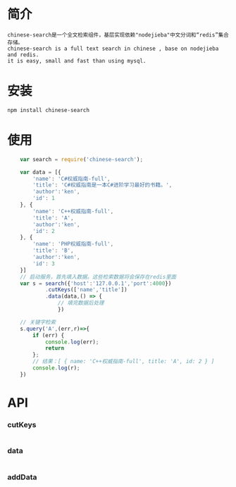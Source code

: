 # 简介

    chinese-search是一个全文检索组件，基层实现依赖"nodejieba"中文分词和“redis”集合存储。
    chinese-search is a full text search in chinese , base on nodejieba and redis.
    it is easy, small and fast than using mysql.

# 安装
    npm install chinese-search

# 使用

```js
    var search = require('chinese-search');

    var data = [{
        'name': 'C#权威指南-full',
        'title': 'C#权威指南是一本C#进阶学习最好的书籍。',
        'author':'ken',
        'id': 1
    }, {
        'name': 'C++权威指南-full',
        'title': 'A',
        'author':'ken',
        'id': 2
    }, {
        'name': 'PHP权威指南-full',
        'title': 'B',
        'author':'ken',
        'id': 3
    }]
    // 启动服务，首先填入数据。这些检索数据将会保存在redis里面
    var s = search({'host':'127.0.0.1','port':4000})
            .cutKeys(['name','title'])
            .data(data,() => {
                // 填完数据后处理
                })

    // 关键字检索
    s.query('A',(err,r)=>{
    	if (err) {
    		console.log(err);
            return
    	};
        // 结果：[ { name: 'C++权威指南-full', title: 'A', id: 2 } ]
        console.log(r);   
    })

```
# API
### cutKeys
```js
```
### data
```js
```
### addData
```js
```

